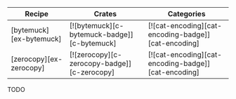 | Recipe | Crates | Categories |
|--------|--------|------------|
| [bytemuck][ex-bytemuck] | [![bytemuck][c-bytemuck-badge]][c-bytemuck] | [![cat-encoding][cat-encoding-badge]][cat-encoding] |
| [zerocopy][ex-zerocopy] | [![zerocopy][c-zerocopy-badge]][c-zerocopy] | [![cat-encoding][cat-encoding-badge]][cat-encoding] |

<div class="hidden">
TODO
</div>
